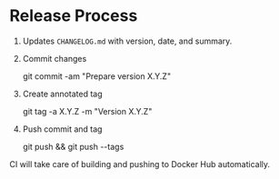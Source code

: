 # Release Process

1. Updates `CHANGELOG.md` with version, date, and summary.

2. Commit changes

    git commit -am "Prepare version X.Y.Z"

3. Create annotated tag

    git tag -a X.Y.Z -m "Version X.Y.Z"

4. Push commit and tag

    git push && git push --tags

CI will take care of building and pushing to Docker Hub automatically.
